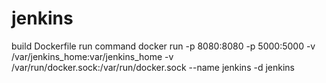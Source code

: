 # jenkins
build Dockerfile
run command docker run -p 8080:8080 -p 5000:5000 -v /var/jenkins_home:var/jenkins_home -v /var/run/docker.sock:/var/run/docker.sock --name jenkins -d jenkins
